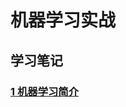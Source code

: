 # 机器学习实战
## 学习笔记

### [1 机器学习简介](https://github.com/YoungBear/MachineLearningInAction/blob/master/md_files/MachineLearningIntroduce.md)